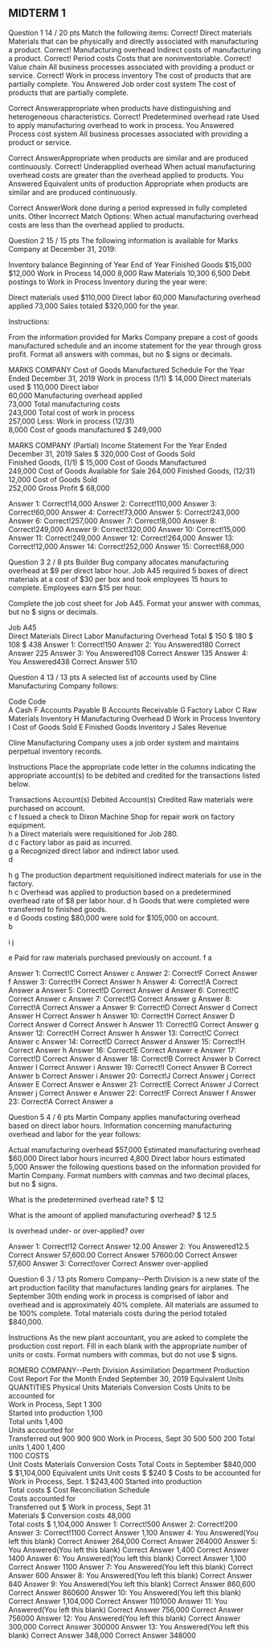 ## MIDTERM 1

Question 1
14 / 20 pts
Match the following items:
Correct!
Direct materials 
Materials that can be physically and directly associated with manufacturing a product.
Correct!
Manufacturing overhead 
Indirect costs of manufacturing a product.
Correct!
Period costs 
Costs that are noninventoriable.
Correct!
Value chain 
All business processes associated with providing a product or service.
Correct!
Work in process inventory 
The cost of products that are partially complete.
You Answered
Job order cost system 
The cost of products that are partially complete.
  
Correct Answerappropriate when products have distinguishing and heterogeneous characteristics.
Correct!
Predetermined overhead rate 
Used to apply manufacturing overhead to work in process.
You Answered
Process cost system 
All business processes associated with providing a product or service.
  
Correct AnswerAppropriate when products are similar and are produced continuously.
Correct!
Underapplied overhead 
When actual manufacturing overhead costs are greater than the overhead applied to products.
You Answered
Equivalent units of production 
Appropriate when products are similar and are produced continuously.
  
Correct AnswerWork done during a period expressed in fully completed units.
Other Incorrect Match Options:
When actual manufacturing overhead costs are less than the overhead applied to products.
 
Question 2
15 / 15 pts
The following information is available for Marks Company at December 31, 2019:

Inventory balance	Beginning of Year	End of Year
   Finished Goods	$15,000	$12,000
   Work in Process	14,000	8,000
   Raw Materials	10,300	6,500
Debit postings to Work in Process Inventory during the year were:

Direct materials used	$110,000
Direct labor	60,000
Manufacturing overhead applied	73,000
Sales totaled $320,000 for the year.

Instructions:

From the information provided for Marks Company prepare a cost of goods manufactured schedule and an income statement for the year through gross profit. Format all answers with commas, but no $ signs or decimals. 

MARKS COMPANY
Cost of Goods Manufactured Schedule
For the Year Ended December 31, 2019
Work in process (1/1)		$ 
14,000
Direct materials used	$ 
110,000
Direct labor	
60,000
Manufacturing overhead applied	
73,000
Total manufacturing costs		
243,000
Total cost of work in process		
257,000
Less: Work in process (12/31)		
8,000
Cost of goods manufactured		$ 
249,000
 

MARKS COMPANY
(Partial) Income Statement
For the Year Ended December 31, 2019
Sales		$ 
320,000
Cost of Goods Sold		
   Finished Goods, (1/1)	$ 
15,000
   Cost of Goods Manufactured	
249,000
   Cost of Goods Available for Sale	
264,000
   Finished Goods, (12/31)	
12,000
   Cost of Goods Sold		
252,000
Gross Profit		$ 
68,000
 

Answer 1:
Correct!14,000
Answer 2:
Correct!110,000
Answer 3:
Correct!60,000
Answer 4:
Correct!73,000
Answer 5:
Correct!243,000
Answer 6:
Correct!257,000
Answer 7:
Correct!8,000
Answer 8:
Correct!249,000
Answer 9:
Correct!320,000
Answer 10:
Correct!15,000
Answer 11:
Correct!249,000
Answer 12:
Correct!264,000
Answer 13:
Correct!12,000
Answer 14:
Correct!252,000
Answer 15:
Correct!68,000
 
Question 3
2 / 8 pts
Builder Bug company allocates manufacturing overhead at $9 per direct labor hour. Job A45 required 5 boxes of direct materials at a cost of $30 per box and took employees 15 hours to complete. Employees earn $15 per hour. 

Complete the job cost sheet for Job A45. Format your answer with  commas, but no $ signs or decimals. 

Job A45			
Direct Materials 	Direct Labor	Manufacturing Overhead	Total
$ 
150
$ 
180
$ 
108
$ 
438
Answer 1:
Correct!150
Answer 2:
You Answered180
Correct Answer
225 
Answer 3:
You Answered108
Correct Answer
135 
Answer 4:
You Answered438
Correct Answer
510 
 
Question 4
13 / 13 pts
A selected list of accounts used by Cline Manufacturing Company follows:

Code		Code	
A	Cash	F	Accounts Payable
B	Accounts Receivable	G	Factory Labor
C	Raw Materials Inventory	H	Manufacturing Overhead
D	Work in Process Inventory	I	Cost of Goods Sold
E	Finished Goods Inventory	J	Sales Revenue

Cline Manufacturing Company uses a job order system and maintains perpetual inventory records.

Instructions
Place the appropriate code letter in the columns indicating  the appropriate account(s) to be debited and credited for the transactions listed below.

Transactions	Account(s) Debited	 	Account(s) Credited
Raw materials were purchased on account. 	
c
f
Issued a check to Dixon Machine Shop for repair work on factory equipment. 	
h
a
Direct materials were requisitioned for Job 280. 	
d
c
Factory labor as paid as incurred. 	
g
a
Recognized direct labor and indirect labor used.	
d
 
h
g
The production department requisitioned indirect materials for use in the factory. 	
h
c
Overhead was applied to production based on a predetermined overhead rate of $8 per labor hour.	
d
h
Goods that were completed were transferred to finished goods. 	
e
d
Goods costing $80,000 were sold for $105,000 on account.	
b
 
i
j
 
e
Paid for raw materials purchased previously on account.	
f
a
 

Answer 1:
Correct!C
Correct Answer
c 
Answer 2:
Correct!F
Correct Answer
f 
Answer 3:
Correct!H
Correct Answer
h 
Answer 4:
Correct!A
Correct Answer
a 
Answer 5:
Correct!D
Correct Answer
d 
Answer 6:
Correct!C
Correct Answer
c 
Answer 7:
Correct!G
Correct Answer
g 
Answer 8:
Correct!A
Correct Answer
a 
Answer 9:
Correct!D
Correct Answer
d 
Correct Answer
H 
Correct Answer
h 
Answer 10:
Correct!H
Correct Answer
D 
Correct Answer
d 
Correct Answer
h 
Answer 11:
Correct!G
Correct Answer
g 
Answer 12:
Correct!H
Correct Answer
h 
Answer 13:
Correct!C
Correct Answer
c 
Answer 14:
Correct!D
Correct Answer
d 
Answer 15:
Correct!H
Correct Answer
h 
Answer 16:
Correct!E
Correct Answer
e 
Answer 17:
Correct!D
Correct Answer
d 
Answer 18:
Correct!B
Correct Answer
b 
Correct Answer
I 
Correct Answer
i 
Answer 19:
Correct!I
Correct Answer
B 
Correct Answer
b 
Correct Answer
i 
Answer 20:
Correct!J
Correct Answer
j 
Correct Answer
E 
Correct Answer
e 
Answer 21:
Correct!E
Correct Answer
J 
Correct Answer
j 
Correct Answer
e 
Answer 22:
Correct!F
Correct Answer
f 
Answer 23:
Correct!A
Correct Answer
a 
 
Question 5
4 / 6 pts
Martin Company applies manufacturing overhead based on direct labor hours. Information concerning manufacturing overhead and labor for the year follows:

Actual manufacturing overhead	$57,000
Estimated manufacturing overhead	$60,000
Direct labor hours incurred	4,800
Direct labor hours estimated	5,000
Answer the following questions based on the information provided for Martin Company. Format numbers with commas and two decimal places, but no $ signs. 

What is the predetermined overhead rate? $ 
12

What is the amount of applied manufacturing overhead? $ 
12.5

Is overhead under- or over-applied? 
over

 

Answer 1:
Correct!12
Correct Answer
12.00 
Answer 2:
You Answered12.5
Correct Answer
57,600.00 
Correct Answer
57600.00 
Correct Answer
57,600 
Answer 3:
Correct!over
Correct Answer
over-applied 
 
Question 6
3 / 13 pts
Romero Company--Perth Division is a new state of the art production facility that manufactures landing gears for airplanes. The September 30th ending work in process is comprised of labor and overhead and is approximately 40% complete. All materials are assumed to be 100% complete. Total materials costs during the period totaled $840,000.

Instructions
As the new plant accountant, you are asked to complete the production cost report. Fill in each blank with the appropriate number of units or costs. Format numbers with commas, but do not use $ signs. 

ROMERO COMPANY--Perth Division
Assimilation Department
Production Cost Report
For the Month Ended September 30, 2019
Equivalent Units
QUANTITIES	Physical Units	Materials	Conversion Costs
Units to be accounted for			
   Work in Process, Sept 1	300		
   Started into production	1,100		
Total units	1,400		
Units accounted for			
   Transferred out	900	900	900
   Work in Process, Sept 30	500	
500
200
Total units	1,400	1,400	
1100
COSTS			
Unit Costs	Materials	Conversion Costs	Total
   Costs in September	$840,000	$ 
$1,104,000
   Equivalent units	
   Unit costs	$ 
$240	$ 
Costs to be accounted for			
   Work in Process, Sept. 1			$243,400
   Started into production			
Total costs			$ 
Cost Reconciliation Schedule			
Costs accounted for 			
   Transferred out			$ 
   Work in process, Sept 31			
      Materials		$ 
      Conversion costs		48,000	
Total costs			$ 1,104,000
Answer 1:
Correct!500
Answer 2:
Correct!200
Answer 3:
Correct!1100
Correct Answer
1,100 
Answer 4:
You Answered(You left this blank)
Correct Answer
264,000 
Correct Answer
264000 
Answer 5:
You Answered(You left this blank)
Correct Answer
1,400 
Correct Answer
1400 
Answer 6:
You Answered(You left this blank)
Correct Answer
1,100 
Correct Answer
1100 
Answer 7:
You Answered(You left this blank)
Correct Answer
600 
Answer 8:
You Answered(You left this blank)
Correct Answer
840 
Answer 9:
You Answered(You left this blank)
Correct Answer
860,600 
Correct Answer
860600 
Answer 10:
You Answered(You left this blank)
Correct Answer
1,104,000 
Correct Answer
1101000 
Answer 11:
You Answered(You left this blank)
Correct Answer
756,000 
Correct Answer
756000 
Answer 12:
You Answered(You left this blank)
Correct Answer
300,000 
Correct Answer
300000 
Answer 13:
You Answered(You left this blank)
Correct Answer
348,000 
Correct Answer
348000 